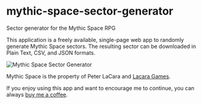 # mythic-space-sector-generator

Sector generator for the Mythic Space RPG

This application is a freely available, single-page web app to randomly generate Mythic Space sectors. The resulting sector can be downloaded in Plain Text, CSV, and JSON formats.

![Mythic Space Sector Generator](https://code-monki.github.io/mythic-space-sector-generator/)

Mythic Space is the property of Peter LaCara and [Lacara Games](https://lacara-games.itch.io/).

If you enjoy using this app and want to encourage me to continue, you can always [buy me a coffee](https://www.buymeacoffee.com/codemonki).
